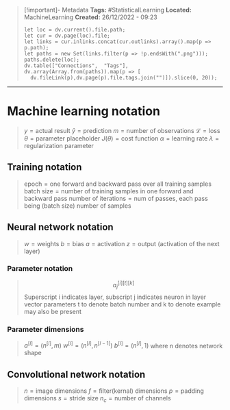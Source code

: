 > [!important]- Metadata
> **Tags:** #StatisticalLearning 
> **Located:** MachineLearning
> **Created:** 26/12/2022 - 09:23
> ```dataviewjs
>let loc = dv.current().file.path;
>let cur = dv.page(loc).file;
>let links = cur.inlinks.concat(cur.outlinks).array().map(p => p.path);
>let paths = new Set(links.filter(p => !p.endsWith(".png")));
>paths.delete(loc);
>dv.table(["Connections",  "Tags"], dv.array(Array.from(paths)).map(p => [
>   dv.fileLink(p),dv.page(p).file.tags.join("")]).slice(0, 20));
> ```

___
# Machine learning notation

> $y=\text{actual result}$
> $\hat{y}=\text{prediction}$
> $m = \text{number of observations}$
> $\mathcal{L}=\text{loss }$
> $\theta=\text{parameter placeholder}$
> $J(\theta)=\text{cost function}$
> $\alpha=\text{learning rate}$
> $\lambda=\text{regularization parameter}$

## Training notation

> $\text{epoch}=\text{one forward and backward pass over all training samples}$
> $\text{batch size}= \text{number of training samples in one forward and backward pass}$
> $\text{number of iterations}= \text{num of passes, each pass being (batch size) number of samples}$

## Neural network notation

> $w=\text{weights}$
> $b=\text{bias}$
> $a=\text{activation}$
> $z=\text{output (activation of the next layer)}$

### Parameter notation

>  $$a_{j}^{[i][t][k]}$$
> $\text{Superscript i indicates layer, subscript j indicates neuron in layer vector }$
> $\text{parameters t to denote batch number and k to denote example may also be present}$

### Parameter dimensions

> $a^{[l]}=(n^{[l]},m)$
> $w^{[l]}=(n^{[l]},n^{[l-1]})$
> $b^{[l]}=(n^{[l]},1)$
> $\text{where n denotes network shape}$

## Convolutional network notation
> 
> $n=\text{image dimensions}$
> $f=\text{filter(kernal) dimensions}$
>  $p=\text{padding dimensions}$
> $s=\text{stride size}$
> $n_{c}=\text{number of channels}$
